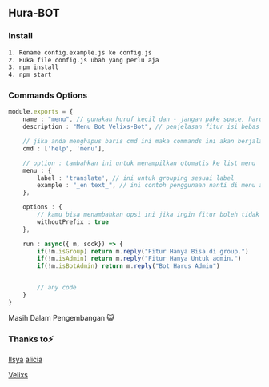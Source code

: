 ## **Hura-BOT**

### Install
```bat
1. Rename config.example.js ke config.js
2. Buka file config.js ubah yang perlu aja
3. npm install
4. npm start
```

### Commands Options
```ts
module.exports = {
    name : "menu", // gunakan huruf kecil dan - jangan pake space, harus uniqe
    description : "Menu Bot Velixs-Bot", // penjelasan fitur isi bebas

    // jika anda menghapus baris cmd ini maka commands ini akan berjalan setiap ada pesan masuk tidak peduli apapun pesanya. kamu bisa cek di bagian folder commands/_
    cmd : ['help', 'menu'],

    // option : tambahkan ini untuk menampilkan otomatis ke list menu
    menu : {
        label : 'translate', // ini untuk grouping sesuai label
        example : "_en text_", // ini contoh penggunaan nanti di menu akan seperti !help en text
    },

    options : {
        // kamu bisa menambahkan opsi ini jika ingin fitur boleh tidak memaki prefix.
        withoutPrefix : true
    },

    run : async({ m, sock}) => {
        if(!m.isGroup) return m.reply("Fitur Hanya Bisa di group.")
        if(!m.isAdmin) return m.reply("Fitur Hanya Untuk admin.")
        if(!m.isBotAdmin) return m.reply("Bot Harus Admin")


        // any code
    }
}
```

Masih Dalam Pengembangan 😺

### Thanks to⚡
[Ilsya](https://github.com/ilsyaa)
[alicia](https://github.com/AiciaxyviorMd)

[Velixs](https://velixs.com)